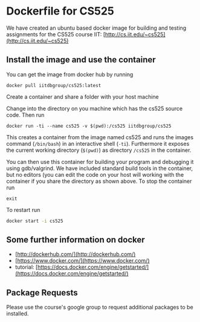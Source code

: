 # Dockerfile for CS525

We have created an ubuntu based docker image for building and testing assignments for the CS525 course IIT: [http://cs.iit.edu/~cs525](http://cs.iit.edu/~cs525)

## Install the image and use the container


You can get the image from docker hub by running

~~~
docker pull iitdbgroup/cs525:latest
~~~

Create a container and share a folder with your host machine

Change into the directory on you machine which has the cs525 source code. Then run

~~~
docker run -ti --name cs525 -v $(pwd):/cs525 iitdbgroup/cs525
~~~

This creates a container from the image named cs525 and runs the images command (`/bin/bash`) in an interactive shell (`-ti`). Furthermore it exposes the current working directory (`$(pwd)`) as directory `/cs525` in the container.

You can then use this container for building your program and debugging it using gdb/valgrind. We have included standard build tools in the container, but no editors (you can edit the code on your host will working with the container if you share the directory as shown above. To stop the container run

~~~
exit
~~~

To restart run

~~~sh
docker start -i cs525
~~~


## Some further information on docker

* [http://dockerhub.com/](http://dockerhub.com/)
* [https://www.docker.com/](https://www.docker.com/)
* tutorial: [https://docs.docker.com/engine/getstarted/](https://docs.docker.com/engine/getstarted/)

## Package Requests

Please use the course's google group to request additional packages to be installed.
